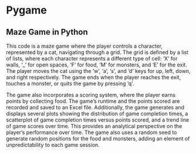 # Pygame
## Maze Game in Python

This code is a maze game where the player controls a character, represented by a cat, navigating through a grid. The grid is defined by a list of lists, where each character represents a different type of cell: ‘X’ for walls, ‘_’ for open spaces, ‘F’ for food, ‘M’ for monsters, and ‘E’ for the exit. The player moves the cat using the ‘w’, ‘a’, ‘s’, and ‘d’ keys for up, left, down, and right respectively. The game ends when the player reaches the exit, touches a monster, or quits the game by pressing ‘q’.

The game also incorporates a scoring system, where the player earns points by collecting food. The game’s runtime and the points scored are recorded and saved to an Excel file. Additionally, the game generates and displays several plots showing the distribution of game completion times, a scatterplot of game completion times versus points scored, and a trend line of game scores over time. This provides an analytical perspective on the player’s performance over time. The game also uses a random seed to generate random positions for the food and monsters, adding an element of unpredictability to each game session.

